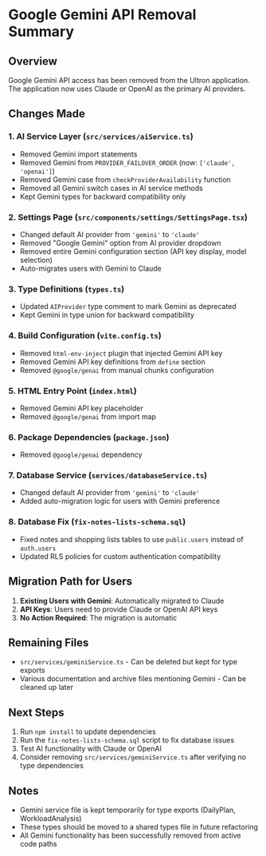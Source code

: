 # Google Gemini API Removal Summary

## Overview
Google Gemini API access has been removed from the Ultron application. The application now uses Claude or OpenAI as the primary AI providers.

## Changes Made

### 1. **AI Service Layer** (`src/services/aiService.ts`)
- Removed Gemini import statements
- Removed Gemini from `PROVIDER_FAILOVER_ORDER` (now: `['claude', 'openai']`)
- Removed Gemini case from `checkProviderAvailability` function
- Removed all Gemini switch cases in AI service methods
- Kept Gemini types for backward compatibility only

### 2. **Settings Page** (`src/components/settings/SettingsPage.tsx`)
- Changed default AI provider from `'gemini'` to `'claude'`
- Removed "Google Gemini" option from AI provider dropdown
- Removed entire Gemini configuration section (API key display, model selection)
- Auto-migrates users with Gemini to Claude

### 3. **Type Definitions** (`types.ts`)
- Updated `AIProvider` type comment to mark Gemini as deprecated
- Kept Gemini in type union for backward compatibility

### 4. **Build Configuration** (`vite.config.ts`)
- Removed `html-env-inject` plugin that injected Gemini API key
- Removed Gemini API key definitions from `define` section
- Removed `@google/genai` from manual chunks configuration

### 5. **HTML Entry Point** (`index.html`)
- Removed Gemini API key placeholder
- Removed `@google/genai` from import map

### 6. **Package Dependencies** (`package.json`)
- Removed `@google/genai` dependency

### 7. **Database Service** (`services/databaseService.ts`)
- Changed default AI provider from `'gemini'` to `'claude'`
- Added auto-migration logic for users with Gemini preference

### 8. **Database Fix** (`fix-notes-lists-schema.sql`)
- Fixed notes and shopping lists tables to use `public.users` instead of `auth.users`
- Updated RLS policies for custom authentication compatibility

## Migration Path for Users

1. **Existing Users with Gemini**: Automatically migrated to Claude
2. **API Keys**: Users need to provide Claude or OpenAI API keys
3. **No Action Required**: The migration is automatic

## Remaining Files
- `src/services/geminiService.ts` - Can be deleted but kept for type exports
- Various documentation and archive files mentioning Gemini - Can be cleaned up later

## Next Steps
1. Run `npm install` to update dependencies
2. Run the `fix-notes-lists-schema.sql` script to fix database issues
3. Test AI functionality with Claude or OpenAI
4. Consider removing `src/services/geminiService.ts` after verifying no type dependencies

## Notes
- Gemini service file is kept temporarily for type exports (DailyPlan, WorkloadAnalysis)
- These types should be moved to a shared types file in future refactoring
- All Gemini functionality has been successfully removed from active code paths